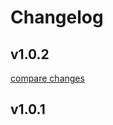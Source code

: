 # Changelog


## v1.0.2

[compare changes](https://github.com/aksharahegde/nuxt-glow/compare/v1.0.1...v1.0.2)

## v1.0.1

